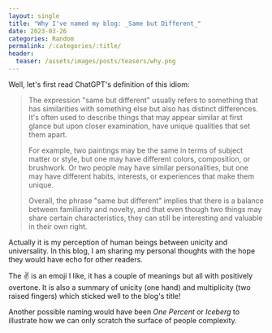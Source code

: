 ```yaml
---
layout: single
title: "Why I've named my blog: _Same but Different_"
date: 2023-03-26
categories: Random
permalink: /:categories/:title/
header:
  teaser: /assets/images/posts/teasers/why.png
---
```


Well, let's first read ChatGPT's definition of this idiom:

> The expression "same but different" usually refers to something that has similarities with something else but also has distinct differences. It's often used to describe things that may appear similar at first glance but upon closer examination, have unique qualities that set them apart.
> 
> For example, two paintings may be the same in terms of subject matter or style, but one may have different colors, composition, or brushwork. Or two people may have similar personalities, but one may have different habits, interests, or experiences that make them unique.
> 
> Overall, the phrase "same but different" implies that there is a balance between familiarity and novelty, and that even though two things may share certain characteristics, they can still be interesting and valuable in their own right.

Actually it is my perception of human beings between unicity and universality. In this blog, I am sharing my personal thoughts with the hope they would have echo for other readers.

The ✌️ is an emoji I like, it has a couple of meanings but all with positively overtone. It is also a summary of unicity (one hand) and multiplicity (two raised fingers) which sticked well to the blog's title!

Another possible naming would have been _One Percent_ or _Iceberg_ to illustrate how we can only scratch the surface of people complexity.
